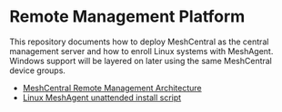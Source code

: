# Remote Management Platform

This repository documents how to deploy MeshCentral as the central management server and how to enroll Linux systems with MeshAgent. Windows support will be layered on later using the same MeshCentral device groups.

- [MeshCentral Remote Management Architecture](docs/meshcentral-architecture.md)
- [Linux MeshAgent unattended install script](scripts/install_meshagent_linux.sh)

